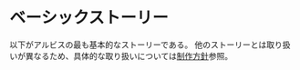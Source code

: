 # ベーシックストーリー
以下がアルビスの最も基本的なストーリーである。
他のストーリーとは取り扱いが異なるため、具体的な取り扱いについては[制作方針](https://github.com/vworld-alubis/Alubis-story/blob/master/README.md)参照。
